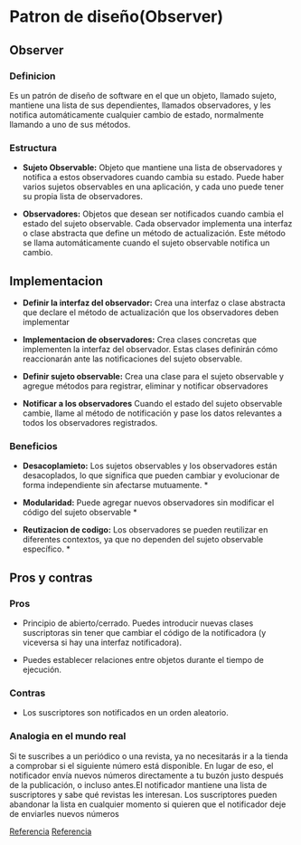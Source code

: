 # Patron de diseño(Observer)

## Observer

### Definicion

Es un patrón de diseño de software en el que un objeto, llamado sujeto, mantiene una lista de sus dependientes, llamados observadores, y les notifica automáticamente cualquier cambio de estado, normalmente llamando a uno de sus métodos.

### Estructura

- **Sujeto Observable:** Objeto que mantiene una lista de observadores y notifica a estos observadores cuando cambia su estado. Puede haber varios sujetos observables en una aplicación, y cada uno puede tener su propia lista de observadores. 

- **Observadores:** Objetos que desean ser notificados cuando cambia el estado del sujeto observable. Cada observador implementa una interfaz o clase abstracta que define un método de actualización. Este método se llama automáticamente cuando el sujeto observable notifica un cambio. 


## Implementacion 

- **Definir la interfaz del observador:** Crea una interfaz o clase abstracta que declare el método de actualización que los observadores deben implementar 

- **Implementacion de observadores:** Crea clases concretas que implementen la interfaz del observador. Estas clases definirán cómo reaccionarán ante las notificaciones del sujeto observable. 

- **Definir sujeto observable:** Crea una clase para el sujeto observable y agregue métodos para registrar, eliminar y notificar observadores 

- **Notificar a los observadores** Cuando el estado del sujeto observable cambie, llame al método de notificación y pase los datos relevantes a todos los observadores registrados. 


### Beneficios 

- **Desacoplamieto:** Los sujetos observables y los observadores están desacoplados, lo que significa que pueden cambiar y evolucionar de forma independiente sin afectarse mutuamente. *

- **Modularidad:** Puede agregar nuevos observadores sin modificar el código del sujeto observable *

- **Reutizacion de codigo:**  Los observadores se pueden reutilizar en diferentes contextos, ya que no dependen del sujeto observable específico. *

## Pros y contras 

### Pros

- Principio de abierto/cerrado. Puedes introducir nuevas clases suscriptoras sin tener que cambiar el código de la notificadora (y viceversa si hay una interfaz notificadora).

- Puedes establecer relaciones entre objetos durante el tiempo de ejecución.

### Contras 

-  Los suscriptores son notificados en un orden aleatorio.

### Analogia en el mundo real 

Si te suscribes a un periódico o una revista, ya no necesitarás ir a la tienda a comprobar si el siguiente número está disponible. En lugar de eso, el notificador envía nuevos números directamente a tu buzón justo después de la publicación, o incluso antes.El notificador mantiene una lista de suscriptores y sabe qué revistas les interesan. Los suscriptores pueden abandonar la lista en cualquier momento si quieren que el notificador deje de enviarles nuevos números


[Referencia](https://refactoring.guru/es/design-patterns/observer)
[Referencia](https://keepcoding.io/blog/patron-observer-y-como-se-usa/)